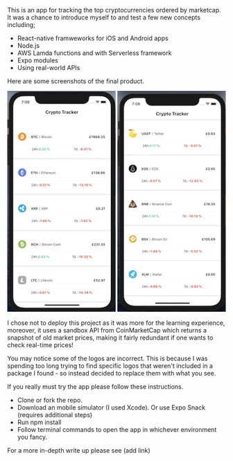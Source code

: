 This is an app for tracking the top cryptocurrencies ordered by marketcap. It was a chance to introduce myself to and test a few new concepts including;

* React-native framweworks for iOS and Android apps
* Node.js
* AWS Lamda functions and with Serverless framework
* Expo modules
* Using real-world APIs

Here are some screenshots of the final product. 

![](assets/screenshot_1.png)              ![](assets/screenshot_2.png)

I chose not to deploy this project as it was more for the learning experience, moreover, it uses a sandbox API from CoinMarketCap which returns a snapshot of old market prices, making it fairly redundant if one wants to check real-time prices! 

You may notice some of the logos are incorrect. This is because I was spending too long trying to find specific logos that weren't included in a package I found - so instead decided to replace them with what you see. 

If you really must try the app please follow these instructions.

* Clone or fork the repo.
* Download an mobile simulator (I used Xcode). Or use Expo Snack (requires additional steps)
* Run npm install
* Follow terminal commands to open the app in whichever environment you fancy.

For a more in-depth write up please see (add link)





